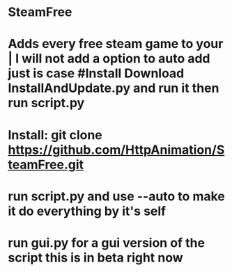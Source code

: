 # SteamFree
Adds every free steam game to your | I will not add a option to auto add just is case
#Install
Download InstallAndUpdate.py and run it then run script.py
==================

# Install: git clone https://github.com/HttpAnimation/SteamFree.git
# run script.py and use --auto to make it do everything by it's self
# run gui.py for a gui version of the script this is in beta right now